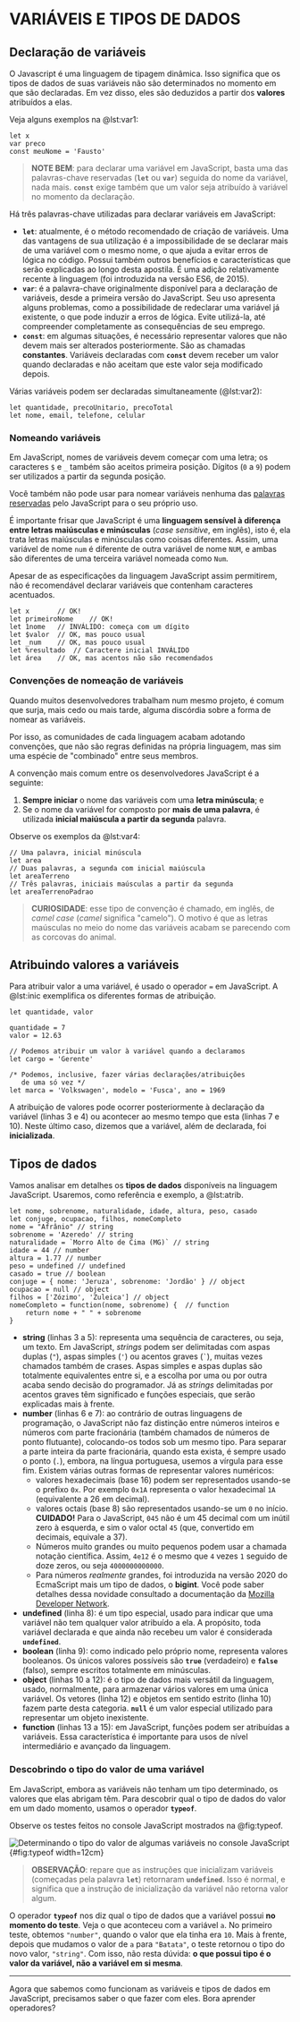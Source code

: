 # VARIÁVEIS E TIPOS DE DADOS

## Declaração de variáveis

O Javascript é uma linguagem de tipagem dinâmica. Isso significa que os tipos de dados de suas variáveis não são determinados no momento em que são declaradas. Em vez disso, eles são deduzidos a partir dos **valores** atribuídos a elas.

Veja alguns exemplos na @lst:var1:

```{ #lst:var1 caption="Declarações de variáveis em JavaScript" .js .number-lines}
let x
var preco
const meuNome = 'Fausto'
```
> **NOTE BEM**: para declarar uma variável em JavaScript, basta uma das palavras-chave reservadas (**`let`** ou **`var`**) seguida do nome da variável, nada mais. **`const`** exige também que um valor seja atribuído à variável no momento da declaração.

Há três palavras-chave utilizadas para declarar variáveis em JavaScript:

* **`let`**: atualmente, é o método recomendado de criação de variáveis. Uma das vantagens de sua utilização é a impossibilidade de se declarar mais de uma variável com o mesmo nome, o que ajuda a evitar erros de lógica no código. Possui também outros benefícios e características que serão explicadas ao longo desta apostila. É uma adição relativamente recente à linguagem (foi introduzida na versão ES6, de 2015).
* **`var`**: é a palavra-chave originalmente disponível para a declaração de variáveis, desde a primeira versão do JavaScript. Seu uso apresenta alguns problemas, como a possibilidade de redeclarar uma variável já existente, o que pode induzir a erros de lógica. Evite utilizá-la, até compreender completamente as consequências de seu emprego.
* **`const`**: em algumas situações, é necessário representar valores que não devem mais ser alterados posteriormente. São as chamadas **constantes**. Variáveis declaradas com **`const`** devem receber um valor quando declaradas e não aceitam que este valor seja modificado depois.

Várias variáveis podem ser declaradas simultaneamente (@lst:var2):

```{ #lst:var2 caption="Declarações múltiplas de variáveis".js .number-lines}
let quantidade, precoUnitario, precoTotal
let nome, email, telefone, celular
```

### Nomeando variáveis

Em JavaScript, nomes de variáveis devem começar com uma letra; os caracteres `$` e `_` também são aceitos primeira posição. Dígitos (`0` a `9`) podem ser utilizados a partir da segunda posição.

Você também não pode usar para nomear variáveis nenhuma das [palavras reservadas](https://developer.mozilla.org/pt-BR/docs/Web/JavaScript/Reference/Lexical_grammar#palavras-chave) pelo JavaScript para o seu próprio uso.

É importante frisar que JavaScript é uma **linguagem sensível à diferença entre letras maiúsculas e minúsculas** (*case sensitive*, em inglês), isto é, ela trata letras maiúsculas e minúsculas como coisas diferentes. Assim, uma variável de nome `num` é diferente de outra variável de nome `NUM`, e ambas são diferentes de uma terceira variável nomeada como `Num`.

Apesar de as especificações da linguagem JavaScript assim permitirem, não é recomendável declarar variáveis que contenham caracteres acentuados.

```{ #lst:var3 caption="Exemplos de nomeação de variáveis" .js .number-lines}
let x       // OK!
let primeiroNome    // OK!
let 1nome   // INVÁLIDO: começa com um dígito
let $valor  // OK, mas pouco usual
let _num    // OK, mas pouco usual
let %resultado  // Caractere inicial INVÁLIDO
let área    // OK, mas acentos não são recomendados
```
### Convenções de nomeação de variáveis

Quando muitos desenvolvedores trabalham num mesmo projeto, é comum que surja, mais cedo ou mais tarde, alguma discórdia sobre a forma de nomear as variáveis.

Por isso, as comunidades de cada linguagem acabam adotando convenções, que não são regras definidas na própria linguagem, mas sim uma espécie de "combinado" entre seus membros.

A convenção mais comum entre os desenvolvedores JavaScript é a seguinte:

1. **Sempre iniciar** o nome das variáveis com uma **letra minúscula**; e
2. Se o nome da variável for composto por **mais de uma palavra**, é utilizada **inicial maiúscula a partir da segunda** palavra.

Observe os exemplos da @lst:var4:

```{ #lst:var4 caption="Uso da convenção 'camel case' na nomeação de variáveis" .js .number-lines}
// Uma palavra, inicial minúscula
let area
// Duas palavras, a segunda com inicial maiúscula
let areaTerreno
// Três palavras, iniciais maúsculas a partir da segunda
let areaTerrenoPadrao
```

> **CURIOSIDADE**: esse tipo de convenção é chamado, em inglês, de *camel case* (*camel* significa "camelo"). O motivo é que as letras maúsculas no meio do nome das variáveis acabam se parecendo com as corcovas do animal.

## Atribuindo valores a variáveis

Para atribuir valor a uma variável, é usado o operador `=` em JavaScript. A @lst:inic exemplifica os diferentes formas de atribuição.

```{ #lst:inic caption="Exemplos de atribuição de valores a variáveis" .js .number-lines}
let quantidade, valor

quantidade = 7
valor = 12.63

// Podemos atribuir um valor à variável quando a declaramos
let cargo = 'Gerente'

/* Podemos, inclusive, fazer várias declarações/atribuições
   de uma só vez */
let marca = 'Volkswagen', modelo = 'Fusca', ano = 1969
```
A atribuição de valores pode ocorrer posteriormente à declaração da variável (linhas 3 e 4) ou acontecer ao mesmo tempo que esta (linhas 7 e 10). Neste último caso, dizemos que a variável, além de declarada, foi **inicializada**.

## Tipos de dados

Vamos analisar em detalhes os **tipos de dados** disponíveis na linguagem JavaScript. Usaremos, como referência e exemplo, a @lst:atrib.

```{ #lst:atrib caption="Exemplos de tipos de dados" .js .number-lines}
let nome, sobrenome, naturalidade, idade, altura, peso, casado
let conjuge, ocupacao, filhos, nomeCompleto
nome = "Afrânio" // string 
sobrenome = 'Azeredo' // string
naturalidade = `Morro Alto de Cima (MG)` // string
idade = 44 // number
altura = 1.77 // number
peso = undefined // undefined
casado = true // boolean
conjuge = { nome: 'Jeruza', sobrenome: 'Jordão' } // object
ocupacao = null // object
filhos = ['Zózimo', 'Zuleica'] // object
nomeCompleto = function(nome, sobrenome) {  // function
    return nome + " " + sobrenome
}
```

* **string** (linhas 3 a 5): representa uma sequência de caracteres, ou seja, um texto. Em JavaScript, *strings* podem ser delimitadas com aspas duplas (`"`), aspas simples (`'`) ou acentos graves (<code>`</code>), muitas vezes chamados também de crases. Aspas simples e aspas duplas são totalmente equivalentes entre si, e a escolha por uma ou por outra acaba sendo decisão do programador. Já as *strings* delimitadas por acentos graves têm significado e funções especiais, que serão explicadas mais à frente.
* **number** (linhas 6 e 7): ao contrário de outras linguagens de programação, o JavaScript não faz distinção entre números inteiros e números com parte fracionária (também chamados de números de ponto flutuante), colocando-os todos sob um mesmo tipo. Para separar a parte inteira da parte fracionária, quando esta exista, é sempre usado o ponto (`.`), embora, na língua portuguesa, usemos a vírgula para esse fim. Existem várias outras formas de representar valores numéricos:
  - valores hexadecimais (base 16) podem ser representados usando-se o prefixo `0x`. Por exemplo `0x1A` representa o valor hexadecimal `1A` (equivalente a 26 em decimal).
  - valores octais (base 8) são representados usando-se um `0` no início. **CUIDADO!** Para o JavaScript, `045` não é um 45 decimal com um inútil zero à esquerda, e sim o valor octal `45` (que, convertido em decimais, equivale a 37).
  - Números muito grandes ou muito pequenos podem usar a chamada notação científica. Assim, `4e12` é o mesmo que `4` vezes `1` seguido de doze zeros, ou seja `4000000000000`.
  - Para números *realmente* grandes, foi introduzida na versão 2020 do EcmaScript mais um tipo de dados, o **bigint**. Você pode saber detalhes dessa novidade consultado a documentação da [Mozilla Developer Network](https://developer.mozilla.org/pt-BR/docs/Web/JavaScript/Reference/Global_Objects/BigInt).
* **undefined** (linha 8): é um tipo especial, usado para indicar que uma variável não tem qualquer valor atribuído a ela. A propósito, toda variável declarada e que ainda não recebeu um valor é considerada **`undefined`**.
* **boolean** (linha 9): como indicado pelo próprio nome, representa valores booleanos. Os únicos valores possíveis são **`true`** (verdadeiro) e **`false`** (falso), sempre escritos totalmente em minúsculas.
* **object** (linhas 10 a 12): é o tipo de dados mais versátil da linguagem, usado, normalmente, para armazenar vários valores em uma única variável. Os vetores (linha 12) e objetos em sentido estrito (linha 10) fazem parte desta categoria. **`null`** é um valor especial utilizado para representar um objeto inexistente.
* **function** (linhas 13 a 15): em JavaScript, funções podem ser atribuídas a variáveis. Essa característica é importante para usos de nível intermediário e avançado da linguagem.

### Descobrindo o tipo do valor de uma variável

Em JavaScript, embora as variáveis não tenham um tipo determinado, os valores que elas abrigam têm. Para descobrir qual o tipo de dados do valor em um dado momento, usamos o operador **`typeof`**.

Observe os testes feitos no console JavaScript mostrados na @fig:typeof.

![Determinando o tipo do valor de algumas variáveis no console JavaScript](./img/cap02-01.png){#fig:typeof width=12cm}

> **OBSERVAÇÃO**: repare que as instruções que inicializam variáveis (começadas pela palavra **`let`**) retornaram **`undefined`**. Isso é normal, e significa que a instrução de inicialização da variável não retorna valor algum.

O operador **`typeof`** nos diz qual o tipo de dados que a variável possui **no momento do teste**. Veja o que aconteceu com a variável `a`. No primeiro teste, obtemos `"number"`, quando o valor que ela tinha era `10`. Mais à frente, depois que mudamos o valor de `a` para `"Batata"`, o teste retornou o tipo do novo valor, `"string"`. Com isso, não resta dúvida: **o que possui tipo é o valor da variável, não a variável em si mesma**.

________________

Agora que sabemos como funcionam as variáveis e tipos de dados em JavaScript, precisamos saber o que fazer com eles. Bora aprender operadores?